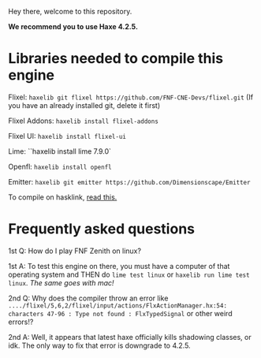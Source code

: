 Hey there, welcome to this repository.

**We recommend you to use Haxe 4.2.5.**

# Libraries needed to compile this engine

Flixel: ``haxelib git flixel https://github.com/FNF-CNE-Devs/flixel.git`` (If you have an already installed git, delete it first)

Flixel Addons: ``haxelib install flixel-addons``

Flixel UI: ``haxelib install flixel-ui``

Lime: ``haxelib install lime 7.9.0`

Openfl: ``haxelib install openfl``

Emitter: ``haxelib git emitter https://github.com/Dimensionscape/Emitter``

To compile on hasklink, [read this.](https://haxe.org/manual/target-hl-getting-started.html)

# Frequently asked questions

1st Q: How do I play FNF Zenith on linux?

1st A: To test this engine on there, you must have a computer of that operating system and THEN do ``lime test linux`` or ``haxelib run lime test linux``. *The same goes with mac!*

2nd Q: Why does the compiler throw an error like ``..../flixel/5,6,2/flixel/input/actions/FlxActionManager.hx:54: characters 47-96 : Type not found : FlxTypedSignal`` or other weird errors!?

2nd A: Well, it appears that latest haxe officially kills shadowing classes, or idk. The only way to fix that error is downgrade to 4.2.5.
